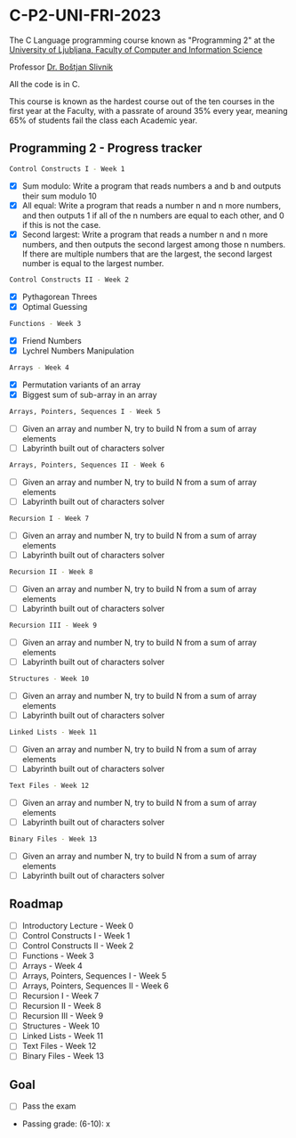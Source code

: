 # C-P2-UNI-FRI-2023
The C Language programming course known as "Programming 2" at the [University of Ljubljana, Faculty of Computer and Information Science](https://www.fri.uni-lj.si/en)

Professor [Dr. Boštjan Slivnik](https://www.fri.uni-lj.si/sl/o-fakulteti/osebje/bostjan-slivnik "Boštjan Slivnik")

All the code is in C.

This course is known as the hardest course out of the ten courses in the first year at the Faculty, with a passrate of around 35% every year, meaning 65% of students fail the class each Academic year.

<!-- GETTING STARTED -->
## Programming 2 - Progress tracker

```sh
Control Constructs I - Week 1 
```
- [x] Sum modulo: Write a program that reads numbers a and b and outputs their sum modulo 10
- [x] All equal: Write a program that reads a number n and n more numbers, and then outputs 1 if all of the n numbers are equal to each other, and 0 if this is not the case.
- [x] Second largest: Write a program that reads a number n and n more numbers, and then outputs the second largest among those n numbers. If there are multiple numbers that are the largest, the second largest number is equal to the largest number.

 ```sh
 Control Constructs II - Week 2 
 ```
- [x] Pythagorean Threes
- [x] Optimal Guessing
 ```sh
 Functions - Week 3
 ```
- [x] Friend Numbers
- [x] Lychrel Numbers Manipulation
 ```sh
 Arrays - Week 4
 ```
- [x] Permutation variants of an array
- [x] Biggest sum of sub-array in an array

 ```sh
 Arrays, Pointers, Sequences I - Week 5
 ```
- [ ] Given an array and number N, try to build N from a sum of array elements
- [ ] Labyrinth built out of characters solver

 ```sh
 Arrays, Pointers, Sequences II - Week 6
 ```
- [ ] Given an array and number N, try to build N from a sum of array elements
- [ ] Labyrinth built out of characters solver

 ```sh
 Recursion I - Week 7
 ```
- [ ] Given an array and number N, try to build N from a sum of array elements
- [ ] Labyrinth built out of characters solver

 ```sh
 Recursion II - Week 8
 ```
- [ ] Given an array and number N, try to build N from a sum of array elements
- [ ] Labyrinth built out of characters solver

 ```sh
 Recursion III - Week 9
 ```
- [ ] Given an array and number N, try to build N from a sum of array elements
- [ ] Labyrinth built out of characters solver

 ```sh
 Structures - Week 10
 ```
- [ ] Given an array and number N, try to build N from a sum of array elements
- [ ] Labyrinth built out of characters solver

 ```sh
 Linked Lists - Week 11
 ```
- [ ] Given an array and number N, try to build N from a sum of array elements
- [ ] Labyrinth built out of characters solver

 ```sh
 Text Files - Week 12
 ```
- [ ] Given an array and number N, try to build N from a sum of array elements
- [ ] Labyrinth built out of characters solver

 ```sh
 Binary Files - Week 13
 ```
- [ ] Given an array and number N, try to build N from a sum of array elements
- [ ] Labyrinth built out of characters solver

<!-- The C Language - Progress roadmap -->
## Roadmap

- [ ] Introductory Lecture - Week 0
- [ ] Control Constructs I - Week 1 
- [ ] Control Constructs II - Week 2 
- [ ] Functions - Week 3
- [ ] Arrays - Week 4
- [ ] Arrays, Pointers, Sequences I - Week 5
- [ ] Arrays, Pointers, Sequences II - Week 6
- [ ] Recursion I - Week 7
- [ ] Recursion II - Week 8
- [ ] Recursion III - Week 9
- [ ] Structures - Week 10
- [ ] Linked Lists - Week 11
- [ ] Text Files - Week 12
- [ ] Binary Files - Week 13

## Goal
- [ ] Pass the exam
- Passing grade: (6-10): x

